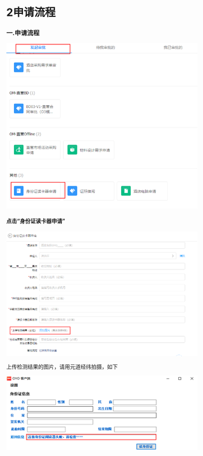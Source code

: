 # 2申请流程

### 一.申请流程

![](../../.gitbook/assets/image%20%28377%29.png)

#### 点击“身份证读卡器申请”

![](../../.gitbook/assets/image%20%28156%29.png)

上传检测结果的图片，请用元道经纬拍摄，如下

![](../../.gitbook/assets/image%20%28429%29.png)

## 

